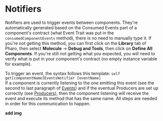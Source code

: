 # Notifiers
Notifiers are used to trigger events between components.
They're automatically generated based on the Consumed Events part of a component's contract (what Event Trait was put in the `consumedComponentEvents` method), there is no need to manually type it.
If you're not getting this method, you can first click on the **Library** tab of Pharo, then select **Molecule** -> **Debug and Tools**, then click on **Define All Components**. If you're still not getting what you expected, you will need to verify what is put in your component's contract (no empty instance variable for example).

To trigger an event, the syntax follows this template:
`self get[componentName]EventsNotifier [eventName]` \
If a component is currently listening to the one emitting this event (see the second to last paragraph of [Events](https://github.com/OpenSmock/Molecule/blob/main/documentation/Events.md)) and if the eventual Producers are set up correctly (see [Producers](https://github.com/OpenSmock/Molecule/blob/main/documentation/Producers.md)), then the component listening will receive the event and execute its method that has the same name. 
All steps are needed in order for this communication to happen.

**add img**

